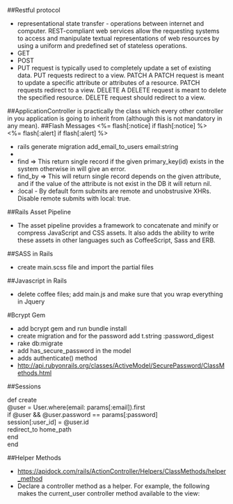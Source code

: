 ##Restful protocol 
- representational state transfer - operations between internet and computer.  REST-compliant web services allow the requesting systems to access and manipulate textual representations of web resources by using a uniform and predefined set of stateless operations.
- GET
- POST
- PUT request is typically used to completely update a set of existing data. 
PUT requests redirect to a view.
PATCH
A PATCH request is meant to update a specific attribute or attributes of a 
resource. PATCH requests redirect to a view.
DELETE
A DELETE request is meant to delete the specified resource. DELETE 
request should redirect to a view.

##ApplicationController
 is practically the class which every other controller in you application is going to inherit from (although this is not mandatory in any mean).
##Flash Messages
<%= flash[:notice] if flash[:notice] %>  
<%= flash[:alert] if flash[:alert] %>  
 
- rails generate migration add_email_to_users email:string
- 
- find => This return single record if the given primary_key(id) exists in the system otherwise in will give an error.
- find_by => This will return single record depends on the given attribute, and if the value of the attribute is not exist in the DB it will return nil.
- :local - By default form submits are remote and unobstrusive XHRs. Disable remote submits with local: true.


##Rails Asset Pipeline
- The asset pipeline provides a framework to concatenate and minify or compress JavaScript and CSS assets. It also adds the ability to write these assets in other languages such as CoffeeScript, Sass and ERB.

##SASS in Rails
- create main.scss file and import the partial files

##Javascript in Rails
- delete coffee files; add main.js and make sure that you wrap everything in Jquery

#Bcrypt Gem
- add bcrypt gem and run bundle install
- create migration and for the password add t.string :password_digest
- rake db:migrate
- add has_secure_password in the model
- adds authenticate() method
- http://api.rubyonrails.org/classes/ActiveModel/SecurePassword/ClassMethods.html

##Sessions

def create   
@user = User.where(email: params[:email]).first  
if @user && @user.password == params[:password]  
      session[:user_id] = @user.id  
       redirect_to home_path  
	end  
end


##Helper Methods
 - https://apidock.com/rails/ActionController/Helpers/ClassMethods/helper_method
 - Declare a controller method as a helper. For example, the following makes the current_user controller method available to the view:

 

